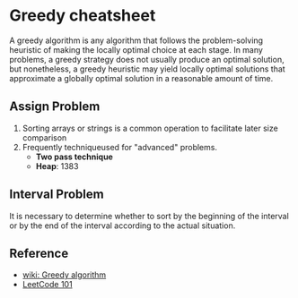 # Greedy cheatsheet

A greedy algorithm is any algorithm that follows the problem-solving heuristic of making the locally optimal choice at each stage. In many problems, a greedy strategy does not usually produce an optimal solution, but nonetheless, a greedy heuristic may yield locally optimal solutions that approximate a globally optimal solution in a reasonable amount of time.

## Assign Problem

1. Sorting arrays or strings is a common operation to facilitate later size comparison
2. Frequently techniqueused for "advanced" problems.
    - **Two pass technique**
    - **Heap**: 1383

## Interval Problem

It is necessary to determine whether to sort by the beginning of the interval or by the end of the interval according to the actual situation.

## Reference

- [wiki: Greedy algorithm](https://en.wikipedia.org/wiki/Greedy_algorithm)
- [LeetCode 101](https://github.com/changgyhub/leetcode_101)